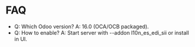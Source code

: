 # FAQ

- Q: Which Odoo version? A: 16.0 (OCA/OCB packaged).
- Q: How to enable? A: Start server with --addon l10n_es_edi_sii or install in UI.
